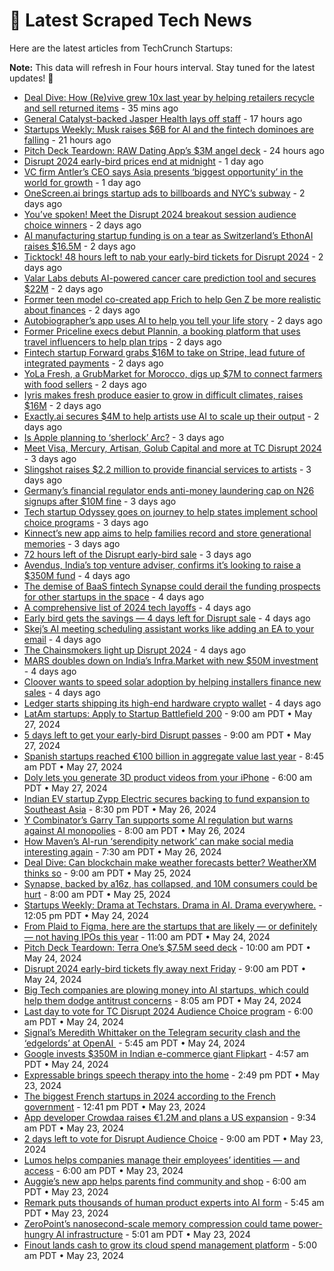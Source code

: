 
# 📰 Latest Scraped Tech News

Here are the latest articles from TechCrunch Startups:

**Note:** This data will refresh in Four hours interval. Stay tuned for the latest updates! 🔄
- [Deal Dive: How (Re)vive grew 10x last year by helping retailers recycle and sell returned items](https://techcrunch.com/2024/06/01/deal-dive-how-revive-grew-10x-last-year-by-helping-retailers-recycle-and-sell-returned-items/) - 35 mins ago
- [General Catalyst-backed Jasper Health lays off staff](https://techcrunch.com/2024/05/31/general-catalyst-backed-jasper-health-lays-off-staff/) - 17 hours ago
- [Startups Weekly: Musk raises $6B for AI and the fintech dominoes are falling](https://techcrunch.com/2024/05/31/musk-raises-6b-for-ai-and-the-fintech-dominoes-are-falling/) - 21 hours ago
- [Pitch Deck Teardown: RAW Dating App’s $3M angel deck](https://techcrunch.com/2024/05/31/sample-angel-pitch-deck-raw-dating-app/) - 24 hours ago
- [Disrupt 2024 early-bird prices end at midnight](https://techcrunch.com/2024/05/31/disrupt-2024-early-bird-prices-end-at-midnight/) - 1 day ago
- [VC firm Antler’s CEO says Asia presents ‘biggest opportunity’ in the world for growth](https://techcrunch.com/2024/05/31/vc-firm-antlers-ceo-says-asia-presents-biggest-opportunity-in-the-world-for-growth/) - 1 day ago
- [OneScreen.ai brings startup ads to billboards and NYC’s subway](https://techcrunch.com/2024/05/30/onescreen-ai-brings-startup-ads-to-billboards-and-nycs-subway/) - 2 days ago
- [You’ve spoken! Meet the Disrupt 2024 breakout session audience choice winners](https://techcrunch.com/2024/05/30/youve-spoken-meet-the-5-breakout-session-audience-choice-winners-at-disrupt-2024/) - 2 days ago
- [AI manufacturing startup funding is on a tear as Switzerland’s EthonAI raises $16.5M](https://techcrunch.com/2024/05/30/ai-manufacturing-startup-funding-is-on-a-tear-as-switzerlands-ethonai-raises-16-5m/) - 2 days ago
- [Ticktock! 48 hours left to nab your early-bird tickets for Disrupt 2024](https://techcrunch.com/2024/05/30/tick-tock-48-hours-left-to-nab-your-early-bird-tickets-for-disrupt-2024/) - 2 days ago
- [Valar Labs debuts AI-powered cancer care prediction tool and secures $22M](https://techcrunch.com/2024/05/30/valar-labs-debuts-ai-powered-cancer-care-prediction-tool-and-secures-22m/) - 2 days ago
- [Former teen model co-created app Frich to help Gen Z be more realistic about finances](https://techcrunch.com/2024/05/30/meet-frich-an-app-where-gen-z-talks-and-learns-about-money-that-just-raised-2-8m/) - 2 days ago
- [Autobiographer’s app uses AI to help you tell your life story](https://techcrunch.com/2024/05/30/autobiographers-app-uses-ai-to-help-you-tell-your-life-story/) - 2 days ago
- [Former Priceline execs debut Plannin, a booking platform that uses travel influencers to help plan trips](https://techcrunch.com/2024/05/30/plannin-travel-booking-platform-for-creators/) - 2 days ago
- [Fintech startup Forward grabs $16M to take on Stripe, lead future of integrated payments](https://techcrunch.com/2024/05/30/forward-16m-payments-fintech/) - 2 days ago
- [YoLa Fresh, a GrubMarket for Morocco, digs up $7M to connect farmers with food sellers](https://techcrunch.com/2024/05/30/yola-fresh-a-grubmarket-for-morocco-digs-up-7m-to-connect-farmers-with-food-sellers/) - 2 days ago
- [Iyris makes fresh produce easier to grow in difficult climates, raises $16M](https://techcrunch.com/2024/05/30/iyris-makes-fresh-produce-easier-to-grow-in-difficult-climates-raises-16m/) - 2 days ago
- [Exactly.ai secures $4M to help artists use AI to scale up their output](https://techcrunch.com/2024/05/30/exactly-ai-secures-4m-to-help-artists-use-ai-to-scale-up-their-output/) - 2 days ago
- [Is Apple planning to ‘sherlock’ Arc?](https://techcrunch.com/2024/05/29/is-apple-planning-to-sherlock-arc/) - 3 days ago
- [Meet Visa, Mercury, Artisan, Golub Capital and more at TC Disrupt 2024](https://techcrunch.com/2024/05/29/meet-visa-mercury-artisan-golub-capital-and-more-at-tc-disrupt-2024/) - 3 days ago
- [Slingshot raises $2.2 million to provide financial services to artists](https://techcrunch.com/2024/05/29/creator-fintech-slingshot-raises-2-2-million/) - 3 days ago
- [Germany’s financial regulator ends anti-money laundering cap on N26 signups after $10M fine](https://techcrunch.com/2024/05/29/german-financial-regulator-lifts-restrictions-on-n26-signups/) - 3 days ago
- [Tech startup Odyssey goes on journey to help states implement school choice programs](https://techcrunch.com/2024/05/29/odyssey-school-choice-edtech/) - 3 days ago
- [Kinnect’s new app aims to help families record and store generational memories](https://techcrunch.com/2024/05/29/kinnects-new-app-aims-to-help-families-record-and-store-generational-memories/) - 3 days ago
- [72 hours left of the Disrupt early-bird sale](https://techcrunch.com/2024/05/29/72-hours-left-disrupt-early-bird-sale/) - 3 days ago
- [Avendus, India’s top venture adviser, confirms it’s looking to raise a $350M fund](https://techcrunch.com/2024/05/28/avendus-indias-top-venture-advisor-confirms-its-looking-to-raise-a-350-million-fund/) - 4 days ago
- [The demise of BaaS fintech Synapse could derail the funding prospects for other startups in the space](https://techcrunch.com/2024/05/28/the-demise-of-baas-fintech-synapse-could-derail-the-funding-prospects-for-other-startups-in-the-space/) - 4 days ago
- [A comprehensive list of 2024 tech layoffs](https://techcrunch.com/2024/05/28/tech-layoffs-2023-list/) - 4 days ago
- [Early bird gets the savings — 4 days left for Disrupt sale](https://techcrunch.com/2024/05/28/early-bird-gets-the-savings-4-days-left-for-disrupt-sale/) - 4 days ago
- [Skej’s AI meeting scheduling assistant works like adding an EA to your email](https://techcrunch.com/2024/05/28/skejs-ai-meeting-scheduling-assistant-works-like-adding-an-ea-to-your-email/) - 4 days ago
- [The Chainsmokers light up Disrupt 2024](https://techcrunch.com/2024/05/28/the-chainsmokers-light-up-disrupt-2024/) - 4 days ago
- [MARS doubles down on India’s Infra.Market with new $50M investment](https://techcrunch.com/2024/05/28/mars-doubles-down-on-indias-infra-market-with-new-50m-investment/) - 4 days ago
- [Cloover wants to speed solar adoption by helping installers finance new sales](https://techcrunch.com/2024/05/27/cloover-wants-to-speed-solar-adoption-by-helping-installers-finance-new-sales/) - 4 days ago
- [Ledger starts shipping its high-end hardware crypto wallet](https://techcrunch.com/2024/05/27/ledger-starts-shipping-its-high-end-hardware-crypto-wallet/) - 4 days ago
- [LatAm startups: Apply to Startup Battlefield 200](https://techcrunch.com/2024/05/27/latam-startups-apply-to-startup-battlefield-200/) - 9:00 am PDT • May 27, 2024
- [5 days left to get your early-bird Disrupt passes](https://techcrunch.com/2024/05/27/five-days-left-to-get-your-early-bird-disrupt-passes/) - 9:00 am PDT • May 27, 2024
- [Spanish startups reached €100 billion in aggregate value last year](https://techcrunch.com/2024/05/27/spanish-startups-reached-e100-billion-in-aggregated-value-in-2023-consolidating-the-countrys-position-as-a-midsize-european-tech-ecosystem/) - 8:45 am PDT • May 27, 2024
- [Doly lets you generate 3D product videos from your iPhone](https://techcrunch.com/2024/05/27/doly-lets-you-generate-3d-product-videos-from-your-phone/) - 6:00 am PDT • May 27, 2024
- [Indian EV startup Zypp Electric secures backing to fund expansion to Southeast Asia](https://techcrunch.com/2024/05/26/indian-ev-startup-zypp-electric-secures-eneos-backing-to-fund-expansion-to-southeast-asia/) - 8:30 pm PDT • May 26, 2024
- [Y Combinator’s Garry Tan supports some AI regulation but warns against AI monopolies](https://techcrunch.com/2024/05/26/ai-garry-tan-y-combinator/) - 8:00 am PDT • May 26, 2024
- [How Maven’s AI-run ‘serendipity network’ can make social media interesting again](https://techcrunch.com/2024/05/26/how-mavens-ai-run-serendipity-network-can-make-social-media-interesting-again/) - 7:30 am PDT • May 26, 2024
- [Deal Dive: Can blockchain make weather forecasts better? WeatherXM thinks so](https://techcrunch.com/2024/05/25/deal-dive-can-blockchain-make-weather-forecasts-better-weatherxm-thinks-so/) - 9:00 am PDT • May 25, 2024
- [Synapse, backed by a16z, has collapsed, and 10M consumers could be hurt](https://techcrunch.com/2024/05/25/with-a16z-backed-synapses-collapse-baas-fintech-is-a-mess-and-10-million-consumers-could-be-hurt/) - 8:00 am PDT • May 25, 2024
- [Startups Weekly: Drama at Techstars. Drama in AI. Drama everywhere.](https://techcrunch.com/2024/05/24/startups-weekly-drama-at-techstars-drama-in-ai-drama-everywhere/) - 12:05 pm PDT • May 24, 2024
- [From Plaid to Figma, here are the startups that are likely — or definitely — not having IPOs this year](https://techcrunch.com/2024/05/24/from-plaid-to-figma-here-are-the-startups-that-are-likely-or-definitely-not-having-ipos-this-year/) - 11:00 am PDT • May 24, 2024
- [Pitch Deck Teardown: Terra One’s $7.5M seed deck](https://techcrunch.com/2024/05/24/sample-seed-pitch-deck-terra-one/) - 10:00 am PDT • May 24, 2024
- [Disrupt 2024 early-bird tickets fly away next Friday](https://techcrunch.com/2024/05/24/disrupt-2024-early-bird-tickets-fly-away-next-friday/) - 9:00 am PDT • May 24, 2024
- [Big Tech companies are plowing money into AI startups, which could help them dodge antitrust concerns](https://techcrunch.com/2024/05/24/big-tech-companies-are-plowing-money-into-ai-startups-which-could-help-them-dodge-antitrust-concerns/) - 8:05 am PDT • May 24, 2024
- [Last day to vote for TC Disrupt 2024 Audience Choice program](https://techcrunch.com/2024/05/24/last-day-to-vote-for-tc-disrupt-2024-audience-choice-program/) - 6:00 am PDT • May 24, 2024
- [Signal’s Meredith Whittaker on the Telegram security clash and the ‘edgelords’ at OpenAI ](https://techcrunch.com/2024/05/24/signals-meredith-whittaker-on-the-telegram-security-clash-and-the-edge-lords-at-openai/) - 5:45 am PDT • May 24, 2024
- [Google invests $350M in Indian e-commerce giant Flipkart](https://techcrunch.com/2024/05/24/google-invests-350-million-in-indias-flipkart/) - 4:57 am PDT • May 24, 2024
- [Expressable brings speech therapy into the home](https://techcrunch.com/2024/05/23/expressable-brings-speech-therapy-into-the-home/) - 2:49 pm PDT • May 23, 2024
- [The biggest French startups in 2024 according to the French government](https://techcrunch.com/2024/05/23/the-biggest-french-startups-in-2024-according-to-the-french-government/) - 12:41 pm PDT • May 23, 2024
- [App developer Crowdaa raises €1.2M and plans a US expansion](https://techcrunch.com/2024/05/23/app-developer-crowdaa-raises-e1-2-million-and-plans-a-u-s-expansion/) - 9:34 am PDT • May 23, 2024
- [2 days left to vote for Disrupt Audience Choice](https://techcrunch.com/2024/05/23/2-days-left-to-vote-for-disrupt-audience-choice/) - 9:00 am PDT • May 23, 2024
- [Lumos helps companies manage their employees’ identities — and access](https://techcrunch.com/2024/05/23/lumos-helps-companies-manage-their-employees-identities-and-access/) - 6:00 am PDT • May 23, 2024
- [Auggie’s new app helps parents find community and shop](https://techcrunch.com/2024/05/23/auggies-new-app-helps-parents-find-community-and-shop/) - 6:00 am PDT • May 23, 2024
- [Remark puts thousands of human product experts into AI form](https://techcrunch.com/2024/05/23/remark-ecommerce-shopping-decision/) - 5:45 am PDT • May 23, 2024
- [ZeroPoint’s nanosecond-scale memory compression could tame power-hungry AI infrastructure](https://techcrunch.com/2024/05/23/zeropoints-nanosecond-scale-memory-compression-could-tame-power-hungry-ai-infrastructure/) - 5:01 am PDT • May 23, 2024
- [Finout lands cash to grow its cloud spend management platform](https://techcrunch.com/2024/05/23/finout-lands-cash-to-grow-its-cloud-spend-management-platform/) - 5:00 am PDT • May 23, 2024